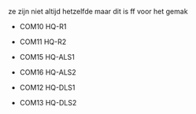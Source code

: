 ze zijn niet altijd hetzelfde maar dit is ff voor het gemak
- COM10   HQ-R1
- COM11   HQ-R2

- COM15   HQ-ALS1
- COM16   HQ-ALS2

- COM12   HQ-DLS1
- COM13   HQ-DLS2
